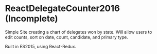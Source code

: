 # ReactDelegateCounter2016 (Incomplete)
Simple Site creating a chart of delegates won by state. Will allow users to edit counts, sort on date, count, candidate, and primary type.

Built in ES2015, using React-Redux.
